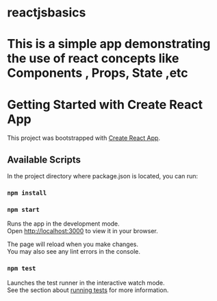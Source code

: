 # reactjsbasics
This is a simple app demonstrating the use of react concepts like Components , Props, State ,etc
=======
# Getting Started with Create React App

This project was bootstrapped with [Create React App](https://github.com/facebook/create-react-app).

## Available Scripts

In the project directory where package.json is located, you can run:

### `npm install`
### `npm start`

Runs the app in the development mode.\
Open [http://localhost:3000](http://localhost:3000) to view it in your browser.

The page will reload when you make changes.\
You may also see any lint errors in the console.

### `npm test`

Launches the test runner in the interactive watch mode.\
See the section about [running tests](https://facebook.github.io/create-react-app/docs/running-tests) for more information.

